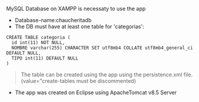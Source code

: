 MySQL Database on XAMPP is necessaty to use the app
* Database-name:chaucheritadb
* The DB must have at least one table for 'categorias':
```
CREATE TABLE categoria (
  id int(11) NOT NULL,
  NOMBRE varchar(255) CHARACTER SET utf8mb4 COLLATE utf8mb4_general_ci DEFAULT NULL,
  TIPO int(11) DEFAULT NULL
)
```
> The table can be created using the app using the persistence.xml file. (value="create-tables must be discommented)
* The app was created on Eclipse using ApacheTomcat v8.5 Server
